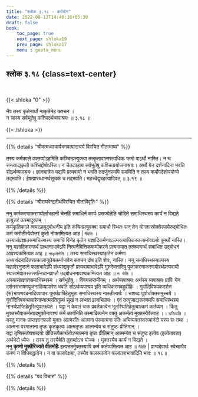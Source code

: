```yaml
---
title: "श्लोक ३.१८ - कर्मयोग"
date: 2022-08-13T14:40:16+05:30
draft: false
book:
    toc_page: true
    next_page: shloka19
    prev_page: shloka17
    menu : geeta_menu
---
```




## श्लोक ३.१८ {class=text-center}

<br/>

{{< shloka  "0"  >}}

नैव तस्य कृतेनार्थो नाकृतेनेह कश्चन ।  
न चास्य सर्वभूतेषु कश्चिदर्थव्यपाश्रयः ॥ ३.१८ ॥

{{< /shloka >}}

---


{{% details "श्रीमत्मध्वाचार्यभगवत्पादाचर्य विरचित  गीताभाष्य" %}}

तस्य कर्मकाले वक्तव्योऽहमिति कञ्चित्प्रत्युक्त्वा तत्कृतावात्मरत्यधिकः प्तमो वाऽर्थो नास्ति। न च सन्ध्याद्यकृतौ कश्चिद्दोषोऽस्ति। न चैतदपहाय सर्वभूतेषु कश्चित्प्रयोजनाश्रयः। अर्थो येन दर्शनादिना भवति सोऽर्थव्यपाश्रयः। ज्ञानमात्रेण यद्यपि प्रत्यवायो न भवति तदर्जुनस्यपि सममिति न तस्य कर्मोपदेशोपयोग्ये तद्भवति। ईषत्प्रारब्धानर्थसूचकं च तद्भवति। महच्चेद्वृत्रहत्यादिवत्  ॥ ३.१९ ॥


{{% /details %}}



{{% details "श्रीराघवेन्द्रतीर्थविरचित गीताविवृतिः" %}}

ननु कर्मकरणाकरणयोर्लाभहानी चेत्तर्हि समाधिर्न कार्यः प्रसज्येतेति
चोदिते समाधिस्थस्य कार्यं न विद्यते इत्युत्तरं कस्मादुक्तम्‌ ।  
कर्मकृतिकाले त्वयाऽहमुद्बोधनीय इति कंचित्प्रत्युवक्वा समाधौ स्थितः 
सन्‌ तेन योगशास्रोक्तैरपायैरुद्बोधितः कर्म करोतीत्येवोत्तरं कुतो 
नोक्तमित्यत आह | `नैवेति` ।   
तस्यासंप्रज्ञातसमाधिस्थस्य समाधिं विनेह कृतेन
यज्ञादिकर्मणाऽऽत्मरत्याधिकस्तत्समोवाऽर्थः पुमर्थो नास्ति। 
ननु यज्ञादिकरणार्थं उत्थानाभावेऽपि नित्यनैमित्तिककर्माकरणे 
प्रत्यवायात्‌ तत्करणार्थं समाधित
उद्बोधनं आवश्यकमित्यत आह ॥ `नाकृतेनेति` । 
तस्य समाधिस्थस्याकृतेन कर्मणा संध्यावंदनादितत्तत्कालानुछेयकर्माभावेन 
कश्चन दोष इति शेषः, नास्ति। 
ननु समाधिस्थस्याल्पस्य यज्ञादेरनुष्ठाने फलाभावेऽपि संध्याद्यकृतौ
प्रत्यवायाभावेऽपि गुरुदेवतादिषु पूजाकरणाकरणयोरर्थप्रत्यवायौ 
स्यातामेवातस्तत्सत्निधानप्राप्तौ उद्बोधनमावश्यकमित्यत आह ॥ 
`न चेति` ।  
अस्यासंप्रज्ञातसमाधिस्थस्य । सर्वभूतेषु । विषयसप्तमीयम्‌ । 
अर्थव्यपाश्रयः  अर्थस्य व्यपाश्रयः प्रापिः येन 
दर्शनसंभाषणपूजनादिव्यापारेण भवति
सोऽर्थव्यपाश्रय इति व्यधिकरणबहुव्रीहिः । गुर्वादिविषयकदर्शन 
(सं)भाषणवंदनादिव्यापारः पुमर्थप्रापिहेतुभूतः समाधिस्थस्य 
नास्तीत्यर्थः । चशब्दः पूर्वार्धाक्तसमुच्चये । 
गुर्वादिविषयव्यापारेणाप्यात्मरतितुल्यं  सुखं न
लभ्यत इत्यभिप्रायः । एवं तत्पूजाद्यकरणमपि समाधिस्थस्य
नानर्थप्राप्तिहेतुरित्युपलक्ष्यते । यद्वा न केवलं चक्र प्रवर्तकत्वेन
भूतस्थितिहेतुत्वात्कर्म कर्तव्यम्‌ । 
किंतु मुक्तस्यैवाकर्मत्वादमुक्तेनावश्यं कर्म
कार्यमिति तस्मादित्यनेन वक्तुं अकर्मत्वं मुक्तस्यैवेत्याह ।। 
`यस्त्विति` ।   
यस्तु मानवः प्राप्तज्ञानफलो मुक्तः आत्मरतिः आत्मना परमात्मना रतिः
अभिव्यक्तस्वरूपानंदो यस्य सः तथा । आत्मना परमात्मना तृप्तः कृतकृत्यः
आत्मतृप्तः आत्मन्येव च संतुष्टः प्रीतिमान्‌ ।   
यद्वा तृप्षिसंतोषशब्दयोः प्रीतिरूपैकार्थत्वेऽप्यात्मना तृप्तः 
प्रीतिमान्‌ आत्मन्येव च संतुष्ट इत्येव (इत्येतावता) अर्थभेदो ध्येयः । 
तस्य तु तस्यैवेति तुशब्दोऽत्र योज्यः ।
मुक्तस्यैव कार्यं न विद्यते ।  
ननु **कृष्णो मुक्तैरिज्यते वीतमोहैः** इत्यततर्मुक्तस्यापि
कर्म कर्तव्यमित्यत आह ॥ `नैवेति` | प्राग्वदेवार्थः स्वेच्छयैव करणं न 
विधिबद्धत्वेन।
न वा फलापेक्षया, तस्यैव फलरूपत्वेन फलांतराभावादिति भावः ॥ १८॥


{{% /details %}}



{{% details "पद विचार" %}}


{{% /details %}}
